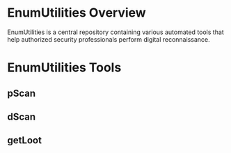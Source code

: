 # EnumUtilities Overview

EnumUtilities is a central repository containing various automated tools that help authorized security professionals perform digital reconnaissance.

# EnumUtilities Tools

## pScan

## dScan

## getLoot
